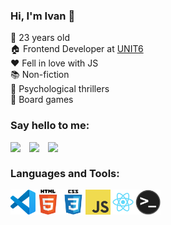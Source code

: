 ### Hi, I'm Ivan 👋

🧔 23 years old <br />
🏠 Frontend Developer at <a href="https://unit6.dev/" target="_blank">UNIT6</a> <br />
❤️ Fell in love with JS <br />
📚 Non-fiction <br />
🎥 Psychological thrillers <br />
🎲 Board games

### Say hello to me:

[<img align="left" width="30px" src="https://cdn.jsdelivr.net/npm/simple-icons@v3/icons/gmail.svg"/>](mailto:iunikonorov@gmail.com)
[<img align="left" width="30px" src="https://cdn.jsdelivr.net/npm/simple-icons@v3/icons/telegram.svg"/>](https://t.me/inikonorov)
[<img align="left" width="30px" src="https://cdn.jsdelivr.net/npm/simple-icons@v3/icons/instagram.svg" />](https://www.instagram.com/iunikonorov/)

<br />

### Languages and Tools:

<img align="left" alt="Visual Studio Code" width="40px" src="https://raw.githubusercontent.com/github/explore/80688e429a7d4ef2fca1e82350fe8e3517d3494d/topics/visual-studio-code/visual-studio-code.png" />
<img align="left" alt="HTML5" width="40px" src="https://raw.githubusercontent.com/github/explore/80688e429a7d4ef2fca1e82350fe8e3517d3494d/topics/html/html.png" />
<img align="left" alt="CSS3" width="40px" src="https://raw.githubusercontent.com/github/explore/80688e429a7d4ef2fca1e82350fe8e3517d3494d/topics/css/css.png" />
<img align="left" alt="JavaScript" width="40px" src="https://raw.githubusercontent.com/github/explore/80688e429a7d4ef2fca1e82350fe8e3517d3494d/topics/javascript/javascript.png" />
<img align="left" alt="React" width="40px" src="https://raw.githubusercontent.com/github/explore/80688e429a7d4ef2fca1e82350fe8e3517d3494d/topics/react/react.png" />
<img align="left" alt="Terminal" width="40px" src="https://raw.githubusercontent.com/github/explore/80688e429a7d4ef2fca1e82350fe8e3517d3494d/topics/terminal/terminal.png" />
